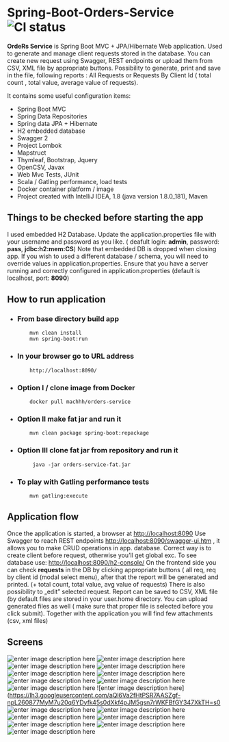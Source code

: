 ﻿
# Spring-Boot-Orders-Service  ![CI status](https://img.shields.io/badge/build-passing-brightgreen.svg)

**OrdeRs Service** is Spring Boot MVC + JPA/Hibernate Web application. Used to generate and manage client requests stored in the database. You can create new request using Swagger, REST endpoints or upload them from CSV, XML file by appropriate buttons. Possibility to generate, print and save in the file, following reports : All Requests or Requests By Client Id ( total count , total value, average value of requests). 

It contains some useful configuration items:

-   Spring Boot MVC
-   Spring Data Repositories
-   Spring data JPA + Hibernate
-   H2 embedded database
-   Swagger 2
-   Project Lombok
-   Mapstruct
-   Thymleaf, Bootstrap, Jquery
-   OpenCSV, Javax
-   Web Mvc Tests, JUnit
-   Scala / Gatling performance, load tests
- Docker container platform / image
-  Project created with IntelliJ IDEA, 1.8 (java version 1.8.0_181), Maven

##  **Things to be checked before starting the app**
I used embedded H2 Database. Update the application.properties file with your  username and password as you like. ( deafult  login: **admin**, password: **pass**, **jdbc:h2:mem:CS**) Note that embedded DB is dropped when closing app. If you wish to used a different database / schema, you will need to override values in application.properties. Ensure that you have a server running and correctly configured in application.properties (default is localhost, port: **8090**)

##  How to run application

-   ### From base directory build app
			mvn clean install
			mvn spring-boot:run
-   ### In your browser go to URL address
			http://localhost:8090/
-   ### Option I / clone image from Docker
			docker pull machhh/orders-service
-   ### Option II make fat jar and run it
			mvn clean package spring-boot:repackage
-  ### Option III clone fat jar from repository and run it
			java -jar orders-service-fat.jar
-   ### To play with Gatling performance tests
			mvn gatling:execute
 
## Application flow
Once the application is started, a browser at [http://localhost:8090](http://localhost:8090)
Use Swagger to reach REST endpoints [http://localhost:8090/swagger-ui.htm](http://localhost:8090/swagger-ui.htm) , it allows you to make CRUD operations in app. database. Correct way is to create client before request, otherwise you’ll get global exc. To see database use: [http://localhost:8090/h2-console/](http://localhost:8090/h2-console/) 
On the frontend side you can check **requests** in the DB by clicking appropriate  buttons ( all req, req by client id (modal select menu), after that the  report will be generated and printed. (+ total count, total value, avg value of requests) There is also possibility to „edit” selected request. Report can be saved to CSV, XML file (by default files are stored in your user.home directory.
You can upload generated files as well ( make sure that proper file is selected before you click submit). Together with the application you will find few attachments (csv, xml files)

##  Screens
![enter image description here](https://lh3.googleusercontent.com/a4nM9ZVQpBgrHYH8lQ9ASKP1OsZ_QcdGLw8iVK7680oeN6ddEg13uWHmxF_F-YCfV85cVVcnjvg_=s00)
![enter image description here](https://lh3.googleusercontent.com/-1_vN8aOaWdPu_5M0XJWqwb8ty1ql56eA41SMKGGeZlj7rjJ0uBDxrLu2ZoM9X_s49msbGXMrtZL=s0)
![enter image description here](https://lh3.googleusercontent.com/k07Ha6VvGRDarWuaE_Q-nqNZfd0AteH9DpMB25avTecvTsO-RAusy46rTGlXVs_B7UkRKUODRP4t=s0)
![enter image description here](https://lh3.googleusercontent.com/J-D-WSjxWnb5EDnXkp8ri39BJLsPmxaB1MDtXOHwUVT2mvmHngdtEF3cOeUzPM3JHIXIj8CFRjsH=s0)
![enter image description here](https://lh3.googleusercontent.com/Wl3uhTb36YxQGmgEbfdWrXOpBidhmYQRqO2dSjOEHOzD0ban87VXnwxpc5UB2N2JM-taOVWHwNE5=s0)
![enter image description here](https://lh3.googleusercontent.com/yE1JY4hJFv2wOLgQhII3f-7y1YW8ynT6gH8DbWCdbm9qPnz_LZV7LvVyYBvRmYVeePHH_wxLL5aK=s0)
![enter image description here](https://lh3.googleusercontent.com/3VBtckQyS7HGhRpaMr5uOp-lvWPNci8MJrk-MRnEEGBGrxpwRZxO_6dFENR_uC5Pgnkyud7lIVXY=s0)
![enter image description here](https://lh3.googleusercontent.com/JNd4QLYUGgQ98BtTxUhRqyXbbNwBBjvm0GoVefnZTGHTRxAIr-LytPEizOTcBN5tKuW3QV9y8ACH=s0)
![enter image description here](https://lh3.googleusercontent.com/zyIzOiQnBag5K7qjBwmSSh9NEVgXD5RtEammVQqtGccB_7ZxAP7FSX1OkNzEfQVgsMo6hw6TUCuU=s0)
![enter image description here](https://lh3.googleusercontent.com/aQl6Va2fHtPSR7AASZgf-npL260877MyM7u20q6YDyfk45s0dXkf4pJM5gsn7rWKFBfGY347XkTH=s0
![enter image description here](https://lh3.googleusercontent.com/Y5VfF1DV3MAWPo_EEv4dg8cAVlrjab_GqWL5pnfY7Fq0xmqNTCgJQI-tHVrY7tAqGoXE2vQIeBcQ=s0)
![enter image description here](https://lh3.googleusercontent.com/4Bs7ke5_AcpQ0sfDI3HymUiIZD6KUJOrmXaqRcA1h9cwJORoT-jL4304ilQ4nSgPYLJa84FOY0MM=s0)
![enter image description here](https://lh3.googleusercontent.com/hm7oQbCVrikLqOLBWiorPSVPTIZFU4HMnHO3N0J1du4oPvX07uHQ2Z2Q-NE8ijWw8SOLr7NvpqL1=s0)
![enter image description here](https://lh3.googleusercontent.com/3DNyzEYpttkLelDyWA0dtHaEmJdpc-1cD-GFMt9Ubr0SghjPIJwkQc4hvaYHYc6WtHwam-Ol-31a=s0)
![enter image description here](https://lh3.googleusercontent.com/jIO4rHPskBeKOrYkAIDX3aNa1bDs89CrCTEBltwOkRBeDSxUvVzMskcAWP4u4gifIPSdJ3BGpR47=s0)
![enter image description here](https://lh3.googleusercontent.com/hJj_iYuwLauSwbvSrzjfOgka39xgGIU4_X_CfagagQKP1oYcpE8uhE01atcQRX7eJz6XeRXdMW8v=s0)
![enter image description here](https://lh3.googleusercontent.com/a-xBV-svkbOwcPokP8KGvOLl-zhYEnAGj4WQnbC7943WqSzujQUKD5lLZWf-KlmhazoM6-fATiAI=s0)
